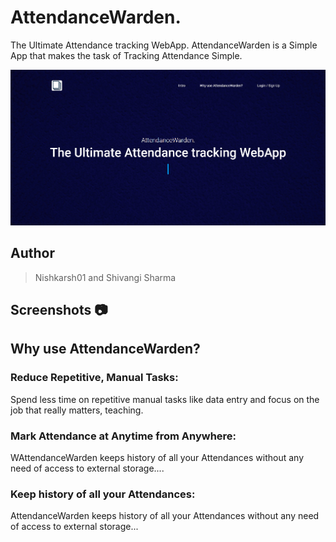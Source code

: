 # AttendanceWarden.

The Ultimate Attendance tracking WebApp. AttendanceWarden is a Simple App that makes the task of Tracking Attendance Simple.

![WebApp Screenshot](screenshots/1.jpg)

## Author 
> Nishkarsh01 and Shivangi Sharma

## Screenshots 📷


## Why use AttendanceWarden?

### Reduce Repetitive, Manual Tasks: 

Spend less time on repetitive manual tasks like data entry and focus on the job that really matters, teaching.

### Mark Attendance at Anytime from Anywhere: 

WAttendanceWarden keeps history of all your Attendances without any need of access to external storage....

### Keep history of all your Attendances: 

AttendanceWarden keeps history of all your Attendances without any need of access to external storage...
